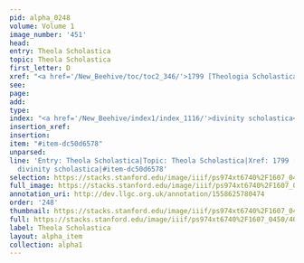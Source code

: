 ```yaml
---
pid: alpha_0248
volume: Volume 1
image_number: '451'
head: 
entry: Theola Scholastica
topic: Theola Scholastica
first_letter: D
xref: "<a href='/New_Beehive/toc/toc2_346/'>1799 [Theologia Scholastica]</a>"
see: 
page: 
add: 
type: 
index: "<a href='/New_Beehive/index1/index_1116/'>divinity scholastica</a>"
insertion_xref: 
insertion: 
item: "#item-dc50d6578"
unparsed: 
line: 'Entry: Theola Scholastica|Topic: Theola Scholastica|Xref: 1799 [Theologia Scholastica]|Index:
  divinity scholastica|#item-dc50d6578'
selection: https://stacks.stanford.edu/image/iiif/ps974xt6740%2F1607_0450/409,727,3027,279/full/0/default.jpg
full_image: https://stacks.stanford.edu/image/iiif/ps974xt6740%2F1607_0450/full/full/0/default.jpg
annotation_uri: http://dev.llgc.org.uk/annotation/1558625780474
order: '248'
thumbnail: https://stacks.stanford.edu/image/iiif/ps974xt6740%2F1607_0450/409,727,600,180/250,/0/default.jpg
full: https://stacks.stanford.edu/image/iiif/ps974xt6740%2F1607_0450/409,727,3027,279/full/0/default.jpg
label: Theola Scholastica
layout: alpha_item
collection: alpha1
---
```

